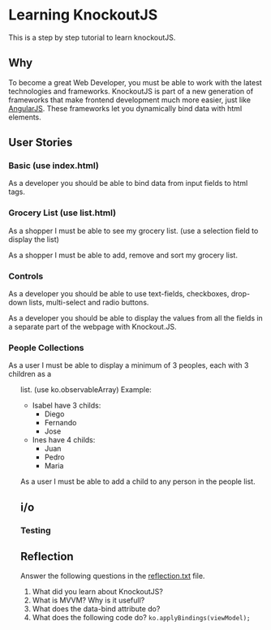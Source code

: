 # Learning KnockoutJS

This is a step by step tutorial to learn knockoutJS.

## Why
To become a great Web Developer, you must be able to work with the latest
technologies and frameworks. KnockoutJS is part of a new generation of frameworks
that make frontend development much more easier, just like [AngularJS](https://angularjs.org).
These frameworks let you dynamically bind data with html elements.

## User Stories

### Basic (use index.html)
As a developer you should be able to bind data from input fields to html tags.

### Grocery List (use list.html)
As a shopper I must be able to see my grocery list. (use a selection field to display the list)

As a shopper I must be able to add, remove and sort my grocery list.

### Controls
As a developer you should be able to use text-fields, checkboxes, drop-down lists, multi-select
and radio buttons.

As a developer you should be able to display the values from all the fields in a separate part of
the webpage with Knockout.JS.

### People Collections
As a user I must be able to display a minimum of 3 peoples, each with 3 children as a <ul> list. (use ko.observableArray)
Example:
- Isabel have 3 childs:
  - Diego
  - Fernando
  - Jose
- Ines have 4 childs:
  - Juan
  - Pedro
  - Maria

As a user I must be able to add a child to any person in the people list.

## i/o

### Testing

## Reflection
Answer the following questions in the [reflection.txt](README.md) file.

1. What did you learn about KnockoutJS?
2. What is MVVM? Why is it usefull?
3. What does the data-bind attribute do?
4. What does the following code do? ```ko.applyBindings(viewModel);```
